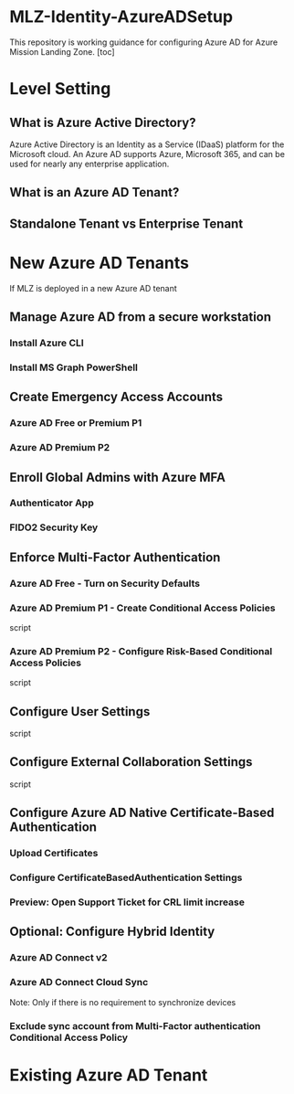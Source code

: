 # MLZ-Identity-AzureADSetup
This repository is working guidance for configuring Azure AD for Azure Mission Landing Zone.
[toc]

# Level Setting

## What is Azure Active Directory?
Azure Active Directory is an Identity as a Service (IDaaS) platform for the Microsoft cloud. An Azure AD supports Azure, Microsoft 365, and can be used for nearly any enterprise application.

## What is an Azure AD Tenant?

## Standalone Tenant vs Enterprise Tenant

# New Azure AD Tenants
If MLZ is deployed in a new Azure AD tenant
## Manage Azure AD from a secure workstation
### Install Azure CLI
### Install MS Graph PowerShell

## Create Emergency Access Accounts
### Azure AD Free or Premium P1
### Azure AD Premium P2

## Enroll Global Admins with Azure MFA
### Authenticator App
### FIDO2 Security Key

## Enforce Multi-Factor Authentication
### Azure AD Free - Turn on Security Defaults
### Azure AD Premium P1 - Create Conditional Access Policies
script
### Azure AD Premium P2 - Configure Risk-Based Conditional Access Policies
script
## Configure User Settings
script
## Configure External Collaboration Settings
script
## Configure Azure AD Native Certificate-Based Authentication
### Upload Certificates
### Configure CertificateBasedAuthentication Settings
### Preview: Open Support Ticket for CRL limit increase

## Optional: Configure Hybrid Identity
### Azure AD Connect v2
### Azure AD Connect Cloud Sync
Note: Only if there is no requirement to synchronize devices
### Exclude sync account from Multi-Factor authentication Conditional Access Policy

# Existing Azure AD Tenant
## 
